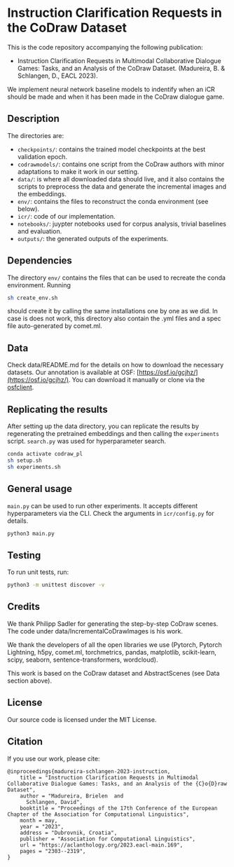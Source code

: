 # Instruction Clarification Requests in the CoDraw Dataset

This is the code repository accompanying the following publication:

- Instruction Clarification Requests in Multimodal Collaborative Dialogue Games: Tasks, and an Analysis of the CoDraw Dataset. (Madureira, B. & Schlangen, D., EACL 2023).

We implement neural network baseline models to indentify when an iCR should be made and when it has been made in the CoDraw dialogue game.


## Description

The directories are:

- ```checkpoints/```: contains the trained model checkpoints at the best validation epoch.
- ```codrawmodels/```: contains one script from the CoDraw authors with minor adaptations to make it work in our setting.
- ```data/```: is where all downloaded data should live, and it also contains the scripts to preprocess the data and generate the incremental images and the embeddings.
- ```env/```: contains the files to reconstruct the conda environment (see below).
- ```icr/```: code of our implementation.
- ```notebooks/```: juypter notebooks used for corpus analysis, trivial baselines and evaluation.
- ```outputs/```: the generated outputs of the experiments.


## Dependencies

The directory ```env/``` contains the files that can be used to recreate the conda environment. Running

```bash
sh create_env.sh
```

should create it by calling the same installations one by one as we did. In case is does not work, this directory also contain the .yml files and a spec file auto-generated by comet.ml.


## Data

Check data/README.md for the details on how to download the necessary datasets. Our annotation is available at OSF: [https://osf.io/gcjhz/](https://osf.io/gcjhz/). You can download it manually or clone via the [osfclient](https://github.com/osfclient/osfclient).


## Replicating the results

After setting up the data directory, you can replicate the results by regenerating the pretrained embeddings and then calling the ```experiments``` script. ```search.py``` was used for hyperparameter search.

```bash
conda activate codraw_pl
sh setup.sh
sh experiments.sh
```

## General usage

```main.py``` can be used to run other experiments. It accepts different hyperparameters via the CLI. Check the arguments in ```icr/config.py``` for details.

```bash
python3 main.py
```

## Testing

To run unit tests, run:

```bash
python3 -m unittest discover -v
```


## Credits

We thank Philipp Sadler for generating the step-by-step CoDraw scenes. The code under data/IncrementalCoDrawImages is his work.

We thank the developers of all the open libraries we use (Pytorch, Pytorch Lightning, h5py, comet.ml, torchmetrics, pandas, matplotlib, scikit-learn, scipy, seaborn, sentence-transformers, wordcloud).

This work is based on the CoDraw dataset and AbstractScenes (see Data section above).

## License

Our source code is licensed under the MIT License.


## Citation

If you use our work, please cite:

```
@inproceedings{madureira-schlangen-2023-instruction,
    title = "Instruction Clarification Requests in Multimodal Collaborative Dialogue Games: Tasks, and an Analysis of the {C}o{D}raw Dataset",
    author = "Madureira, Brielen  and
      Schlangen, David",
    booktitle = "Proceedings of the 17th Conference of the European Chapter of the Association for Computational Linguistics",
    month = may,
    year = "2023",
    address = "Dubrovnik, Croatia",
    publisher = "Association for Computational Linguistics",
    url = "https://aclanthology.org/2023.eacl-main.169",
    pages = "2303--2319",
}
```
